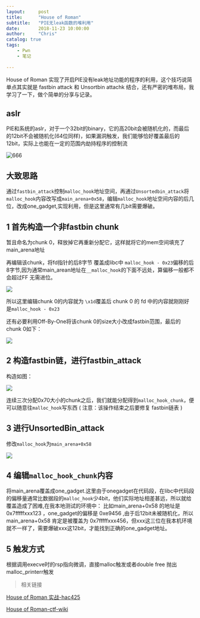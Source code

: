 ```yaml
---
layout:     post
title:      "House of Roman"
subtitle:   "PIE无leak函数的堆利用"
date:       2018-11-23 10:00:00
author:     "Chris"
catalog: true
tags:
    - Pwn
    - 笔记
 
---
```


House of Roman 实现了开启PIE没有leak地址功能的程序的利用，这个技巧说简单点其实就是 fastbin attack 和 Unsortbin attachk 结合，还有严密的堆布局，我学习了一下，做个简单的分享与记录。

## aslr

PIE和系统的aslr，对于一个32bit的binary，它的高20bit会被随机化的，而最后的12bit不会被随机化(64位同样)，如果漏洞触发，我们能够恰好覆盖最后的12bit，实际上也能在一定的范围内劫持程序的控制流

![666](https://github.com/yxshyj/yxshyj.github.io/tree/master/img/pic/House_of_Roman/3.jpg)


## 大致思路

通过`fastbin_attack`控制`malloc_hook`地址空间，再通过`Unsortedbin_attack`将`malloc_hook`内容改写成`main_arena+0x58`，编辑`malloc_hook`地址空间内容的后几位，改成one_gadget,实现利用，但是这里通常有几bit需要爆破。

## 1 首先构造一个非fastbin chunk

暂且命名为chunk 0，释放掉它再重新分配它，这样就将它的mem空间填充了main_arena地址

再编辑该chunk，将fd指针的后8字节 覆盖成libc中 `malloc_hook - 0x23`偏移的后8字节,因为通常main_arean地址在`__malloc_hook`的下面不远处，算偏移一般都不会超过FF 无需进位。

![](https://github.com/yxshyj/yxshyj.github.io/tree/master/img/pic/House_of_Roman/2.jpg)

所以这里编辑chunk 0的内容就为 `\x1d`覆盖后 chunk 0 的 fd 中的内容就刚刚好是`malloc_hook - 0x23`

还有必要利用Off-By-One将该chunk 0的size大小改成fastbin范围，最后的chunk 0如下：

![](https://github.com/yxshyj/yxshyj.github.io/tree/master/img/pic/House_of_Roman/1.jpg)

## 2 构造fastbin链，进行fastbin_attack

构造如图：

![](https://github.com/yxshyj/yxshyj.github.io/tree/master/img/pic/House_of_Roman/4.jpg)

连续三次分配0x70大小的chunk之后，我们就能分配得到`malloc_hook_chunk`，便可以随意往`malloc_hook`写东西 ( 注意：该操作结束之后要修复 fastbin链表 )

## 3 进行UnsortedBin_attack

修改`malloc_hook`为`main_arena+0x58`

![](https://github.com/yxshyj/yxshyj.github.io/tree/master/img/pic/House_of_Roman/5.jpg)

## 4 编辑`malloc_hook_chunk`内容

将main_arena覆盖成one_gadget.这里由于onegadget在代码段，在libc中代码段的偏移量通常比数据段的`malloc_hook`少4bit，他们实际地址相差甚远，所以就给覆盖造成了困难,在我本地测试的环境中： 比如main_arena+0x58 的地址是 0x7fffffxxx123 ，one_gadget的偏移是 0xe9456 ,由于后12bit未被随机化，所以 main_arena+0x58 肯定是被覆盖为 0x7fffffxxx456，但xxx这三位在我本机环境就不一样了，需要爆破xxx这12bit，才能找到正确的one_gadget地址。

## 5 触发方式

根据调用execve时的rsp指向微调，直接malloc触发或者double free 抛出malloc_printerr触发

>相关链接

[House of Roman 实战-hac425](https://www.cnblogs.com/hac425/p/9416913.html)

[House of Roman-ctf-wiki](https://ctf-wiki.github.io/ctf-wiki/pwn/linux/glibc-heap/house_of_roman/)